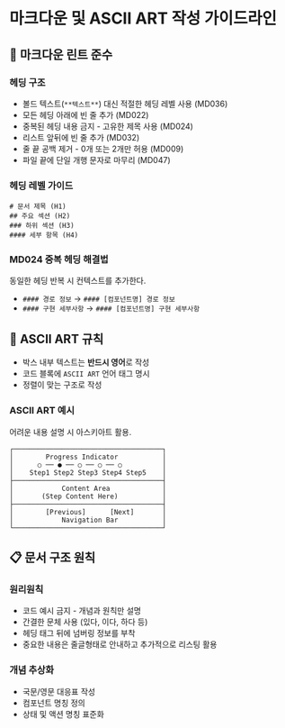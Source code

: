 # 마크다운 및 ASCII ART 작성 가이드라인

## 📝 마크다운 린트 준수

### 헤딩 구조

- 볼드 텍스트(`**텍스트**`) 대신 적절한 헤딩 레벨 사용 (MD036)
- 모든 헤딩 아래에 빈 줄 추가 (MD022)
- 중복된 헤딩 내용 금지 - 고유한 제목 사용 (MD024)
- 리스트 앞뒤에 빈 줄 추가 (MD032)
- 줄 끝 공백 제거 - 0개 또는 2개만 허용 (MD009)
- 파일 끝에 단일 개행 문자로 마무리 (MD047)

### 헤딩 레벨 가이드

```ASCII_ART
# 문서 제목 (H1)
## 주요 섹션 (H2)  
### 하위 섹션 (H3)
#### 세부 항목 (H4)
```

### MD024 중복 헤딩 해결법

동일한 헤딩 반복 시 컨텍스트를 추가한다.

- `#### 경로 정보` → `#### [컴포넌트명] 경로 정보`
- `#### 구현 세부사항` → `#### [컴포넌트명] 구현 세부사항`

## 🎨 ASCII ART 규칙

- 박스 내부 텍스트는 **반드시 영어**로 작성
- 코드 블록에 `ASCII ART` 언어 태그 명시
- 정렬이 맞는 구조로 작성

### ASCII ART 예시

어려운 내용 설명 시 아스키아트 활용.

```ASCII ART
┌─────────────────────────────────────┐
│        Progress Indicator           │
│      ○ ── ● ── ○ ── ○ ── ○          │
│    Step1 Step2 Step3 Step4 Step5    │
├─────────────────────────────────────┤
│            Content Area             │
│       (Step Content Here)           │
├─────────────────────────────────────┤
│        [Previous]      [Next]       │
│            Navigation Bar           │
└─────────────────────────────────────┘
```

## 📋 문서 구조 원칙

### 원리원칙

- 코드 예시 금지 - 개념과 원칙만 설명
- 간결한 문체 사용 (있다, 이다, 하다 등)
- 헤딩 태그 뒤에 넘버링 정보를 부착
- 중요한 내용은 줄글형태로 안내하고 추가적으로 리스팅 활용

### 개념 추상화

- 국문/영문 대응표 작성
- 컴포넌트 명칭 정의
- 상태 및 액션 명칭 표준화
